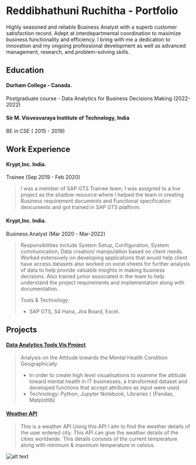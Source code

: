 # Reddibhathuni Ruchitha - Portfolio
Highly seasoned and reliable Business Analyst with a superb customer satisfaction record. Adept at interdepartmental
coordination to maximize business functionality and efficiency. I bring with me a dedication to innovation and my ongoing
professional development as well as advanced management, research, and problem-solving skills.

## Education
#### Durham College - Canada.
Postgraduate course - Data Analytics for Business Decisions Making (2022-2022) 
#### Sir M. Visvesvaraya Institute of Technology, India
BE in CSE ( 2015 - 2019)

## Work Experience
#### Krypt,Inc. India.
Trainee (Sep 2019 - Feb 2020)
> I was a member of SAP GTS Trainee team, I was assigned to a live project as the shadow resource where I helped the team in creating Business requirement documents and Functional specification deocuments and got trained in SAP GTS platform.
> 
#### Krypt,Inc. India.
Business Analyst (Mar 2020 - Mar-2022)
> Responsibilities include System Setup, Configuration, System communication, Data creation/ manipulation based on client needs.
Worked extensively on developing applications that would help client have access datasets also worked on excel sheets for further analysis of data to help provide valuable insights in making business decisions.
Also trained junior associated in the team to help understand the project requirements and implementation along with documentation.
>
> Tools & Technology:
> - SAP GTS, S4 Hana, Jira Board, Excel.

## Projects

#### [Data Analytics Tools Vis Project](https://github.com/ruchithahoney/DataAnalysisToolsProject)
>Analysis on the Attitude towards the Mental Health Condition Geographically.
>- In order to create high level visualisations to examine the attitude toward mental health in IT businesses, a transformed dataset and developed functions that accept attributes as input were used.
>- Technology: Python, Jupyter Notebook, Libraries ( (Pandas, Matplotlib) 

>
#### [Weather API](https://github.com/ruchithahoney/WeatherAPI)
> This is a weather API
Using this API I aim to find the weather details of the user entered city.
This API can give the weather details of the cities worldwide.
This details consists of the current temperature along with minimum & maximum temperature in celsius.
>

![alt text](My_Business_Analyst_Skills_Roadmap.png "My Business Analyst Skills Roadmap")

